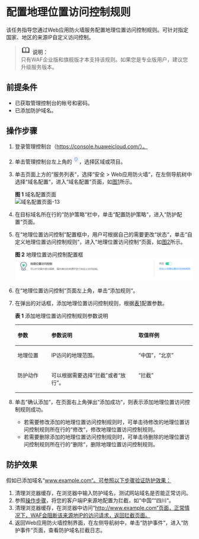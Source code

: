 # 配置地理位置访问控制规则<a name="waf_01_0013"></a>

该任务指导您通过Web应用防火墙服务配置地理位置访问控制规则。可针对指定国家、地区的来源IP自定义访问控制。

>![](public_sys-resources/icon-note.gif) **说明：**   
>只有WAF企业版和旗舰版才本支持该规则。如果您是专业版用户，建议您升级服务版本。  

## 前提条件<a name="section2256777914731"></a>

-   已获取管理控制台的帐号和密码。
-   已添加防护域名。

## 操作步骤<a name="section61533550183130"></a>

1.  登录管理控制台（https://console.huaweicloud.com/）。
2.  单击管理控制台左上角的![](figures/选择区域图标.jpg)，选择区域或项目。
3.  单击页面上方的“服务列表“，选择“安全  \>  Web应用防火墙“，在左侧导航树中选择“域名配置“，进入“域名配置“页面，如[图1](#waf_01_0008_fig164792010154510)所示。

    **图 1**  域名配置页面<a name="waf_01_0008_fig164792010154510"></a>  
    ![](figures/域名配置页面-13.png "域名配置页面-13")

4.  在目标域名所在行的“防护策略“栏中，单击“配置防护策略“，进入“防护配置“页面。
5.  在“地理位置访问控制“配置框中，用户可根据自己的需要更改“状态“，单击“自定义地理位置访问控制规则“，进入“地理位置访问控制“页面，如[图2](#fig1841026151810)所示。

    **图 2**  地理位置访问控制配置框<a name="fig1841026151810"></a>  
    ![](figures/地理位置访问控制配置框.png "地理位置访问控制配置框")

6.  在“地理位置访问控制“页面左上角，单击“添加规则“。
7.  在弹出的对话框，添加地理位置访问控制规则，根据[表1](#table4696626918715)配置参数。

    **表 1**  添加地理位置访问控制规则参数说明

    <a name="table4696626918715"></a>
    <table><thead align="left"><tr id="row151760118715"><th class="cellrowborder" valign="top" width="19%" id="mcps1.2.4.1.1"><p id="p3258956818715"><a name="p3258956818715"></a><a name="p3258956818715"></a>参数</p>
    </th>
    <th class="cellrowborder" valign="top" width="49%" id="mcps1.2.4.1.2"><p id="p2250934518715"><a name="p2250934518715"></a><a name="p2250934518715"></a>参数说明</p>
    </th>
    <th class="cellrowborder" valign="top" width="32%" id="mcps1.2.4.1.3"><p id="p2986065181135"><a name="p2986065181135"></a><a name="p2986065181135"></a>取值样例</p>
    </th>
    </tr>
    </thead>
    <tbody><tr id="row125751318715"><td class="cellrowborder" valign="top" width="19%" headers="mcps1.2.4.1.1 "><p id="p3474973518715"><a name="p3474973518715"></a><a name="p3474973518715"></a>地理位置</p>
    </td>
    <td class="cellrowborder" valign="top" width="49%" headers="mcps1.2.4.1.2 "><p id="p6326519018715"><a name="p6326519018715"></a><a name="p6326519018715"></a>IP访问的地理范围。</p>
    </td>
    <td class="cellrowborder" valign="top" width="32%" headers="mcps1.2.4.1.3 "><p id="p15499626163316"><a name="p15499626163316"></a><a name="p15499626163316"></a><span class="parmvalue" id="parmvalue1468794915108"><a name="parmvalue1468794915108"></a><a name="parmvalue1468794915108"></a>“中国”</span>，<span class="parmvalue" id="parmvalue83697891213"><a name="parmvalue83697891213"></a><a name="parmvalue83697891213"></a>“北京”</span></p>
    </td>
    </tr>
    <tr id="row3251580618715"><td class="cellrowborder" valign="top" width="19%" headers="mcps1.2.4.1.1 "><p id="p1653459218715"><a name="p1653459218715"></a><a name="p1653459218715"></a>防护动作</p>
    </td>
    <td class="cellrowborder" valign="top" width="49%" headers="mcps1.2.4.1.2 "><p id="p6423359118715"><a name="p6423359118715"></a><a name="p6423359118715"></a>可以根据需要选择<span class="parmvalue" id="parmvalue14665755193211"><a name="parmvalue14665755193211"></a><a name="parmvalue14665755193211"></a>“拦截”</span>或者<span class="parmvalue" id="parmvalue1929415003319"><a name="parmvalue1929415003319"></a><a name="parmvalue1929415003319"></a>“放行”</span>。</p>
    </td>
    <td class="cellrowborder" valign="top" width="32%" headers="mcps1.2.4.1.3 "><p id="p158397623313"><a name="p158397623313"></a><a name="p158397623313"></a><span class="parmvalue" id="parmvalue1936613041112"><a name="parmvalue1936613041112"></a><a name="parmvalue1936613041112"></a>“拦截”</span></p>
    </td>
    </tr>
    </tbody>
    </table>

8.  单击“确认添加“，在页面右上角弹出“添加成功“，则表示添加地理位置访问控制规则成功。
    -   若需要修改添加的地理位置访问控制规则时，可单击待修改的地理位置访问控制规则所在行的“修改“，修改地理位置访问控制规则。
    -   若需要删除添加的地理位置访问控制规则时，可单击待删除的地理位置访问控制规则所在行的“删除“，删除地理位置访问控制规则。


## 防护效果<a name="section95221817195212"></a>

假如已添加域名“www.example.com“。可参照以下步骤验证防护效果：

1.  清理浏览器缓存，在浏览器中输入防护域名，测试网站域名是否能正常访问。
2.  参照[操作步骤](#section61533550183130)，将您的客户端IP来源地配置为拦截，如“中国““四川“。
3.  清理浏览器缓存，在浏览器中访问“http://www.example.com“页面，正常情况下，WAF会阻断该来源地IP的访问请求，返回拦截页面。
4.  返回Web应用防火墙控制界面，在左侧导航树中，单击“防护事件“，进入“防护事件“页面，查看防护域名拦截日志。

